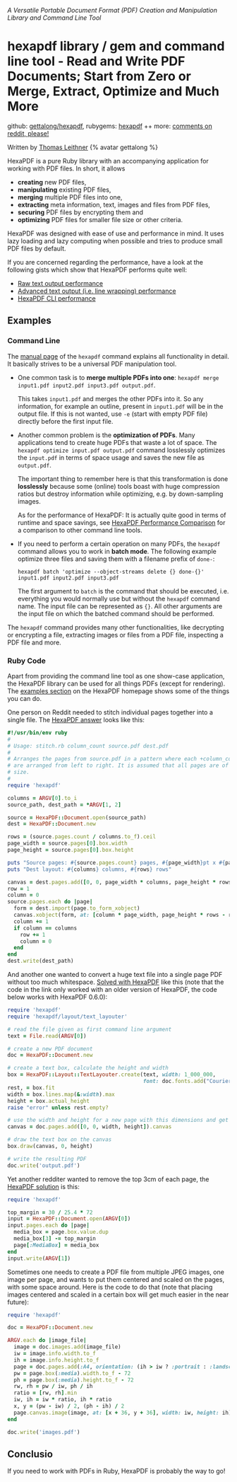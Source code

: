 
_A Versatile Portable Document Format (PDF) Creation and Manipulation Library and Command Line Tool_


# hexapdf library / gem and command line tool - Read and Write PDF Documents; Start from Zero or Merge, Extract, Optimize and Much More  


github: [gettalong/hexapdf](https://github.com/gettalong/hexapdf),
rubygems: [hexapdf](https://rubygems.org/gems/hexapdf) ++
more: [comments on reddit, please!](https://www.reddit.com/r/ruby/comments/7imh23/day_9_ruby_advent_calendar_2017_hexapdf_read_and/)


Written by [Thomas Leithner](https://github.com/gettalong)  {% avatar gettalong %}



HexaPDF is a pure Ruby library with an accompanying application for working with PDF files. 
In short, it allows

* **creating** new PDF files,
* **manipulating** existing PDF files,
* **merging** multiple PDF files into one,
* **extracting** meta information, text, images and files from PDF files,
* **securing** PDF files by encrypting them and
* **optimizing** PDF files for smaller file size or other criteria.

HexaPDF was designed with ease of use and performance in mind. It uses lazy loading and lazy computing when possible and tries to produce small PDF files by default.

If you are concerned regarding the performance, have a look at the following gists which show that HexaPDF performs quite well:

* [Raw text output performance](https://gist.github.com/gettalong/0d7c576064725774299cdf4d1a51d2b9)
* [Advanced text output (i.e. line wrapping) performance](https://gist.github.com/gettalong/8afae547ac3e50e9b8ce6c521a2a0eea)
* [HexaPDF CLI performance](https://gist.github.com/gettalong/8955ff5403fe7abb7bee)


## Examples


### Command Line  


The [manual page](https://hexapdf.gettalong.org/documentation/hexapdf.1.html) of the `hexapdf` command explains all functionality in detail. It basically strives to be a universal PDF manipulation tool.

* One common task is to **merge multiple PDFs into one**: `hexapdf merge input1.pdf input2.pdf input3.pdf output.pdf`.

  This takes `input1.pdf` and merges the other PDFs into it. So any information, for example an outline, present in `input1.pdf` will be in the output file. If this is not wanted, use `-e` (start with empty PDF file) directly before the first input file.
  
* Another common problem is the **optimization of PDFs**. Many applications tend to create huge PDFs that waste a lot of space. The `hexapdf optimize input.pdf output.pdf` command losslessly optimizes the `input.pdf` in terms of space usage and saves the new file as `output.pdf`.

  The important thing to remember here is that this transformation is done **losslessly** because some (online) tools boast with huge compression ratios but destroy information while optimizing, e.g. by down-sampling images.
  
  As for the performance of HexaPDF: It is actually quite good in terms of runtime and space savings, see [HexaPDF Performance Comparison](https://gist.github.com/gettalong/8955ff5403fe7abb7bee) for a comparison to other command line tools.
 
* If you need to perform a certain operation on many PDFs, the `hexapdf` command allows you to work in **batch mode**. The following example optimize three files and saving them with a filename prefix of `done-`:

  `hexapdf batch 'optimize --object-streams delete {} done-{}' input1.pdf input2.pdf input3.pdf`
  
  The first argument to `batch` is the command that should be executed, i.e. everything you would normally use but without the `hexapdf` command name. The input file can be represented as `{}`. All other arguments are the input file on which the batched command should be performed.
  
The `hexapdf` command provides many other functionalities, like decrypting or encrypting a file, extracting images or files from a PDF file, inspecting a PDF file and more.


### Ruby Code

Apart from providing the command line tool as one show-case application, 
the HexaPDF library can be used for all things PDFs (except for rendering). The [examples section](https://hexapdf.gettalong.org/examples/index.html) on the HexaPDF homepage shows some of the things you can do.

One person on Reddit needed to stitch individual pages together into a single file. The [HexaPDF answer](https://www.reddit.com/r/pdf/comments/72wnkm/is_it_possible_to_stitch_hundreds_of_pages_into_a/) looks like this:

``` ruby
#!/usr/bin/env ruby
#
# Usage: stitch.rb column_count source.pdf dest.pdf
#
# Arranges the pages from source.pdf in a pattern where each +column_count+ pages
# are arranged from left to right. It is assumed that all pages are of the same
# size.
#
require 'hexapdf'

columns = ARGV[0].to_i
source_path, dest_path = *ARGV[1, 2]

source = HexaPDF::Document.open(source_path)
dest = HexaPDF::Document.new

rows = (source.pages.count / columns.to_f).ceil
page_width = source.pages[0].box.width
page_height = source.pages[0].box.height

puts "Source pages: #{source.pages.count} pages, #{page_width}pt x #{page_height}pt"
puts "Dest layout: #{columns} columns, #{rows} rows"

canvas = dest.pages.add([0, 0, page_width * columns, page_height * rows]).canvas
row = 1
column = 0
source.pages.each do |page|
  form = dest.import(page.to_form_xobject)
  canvas.xobject(form, at: [column * page_width, page_height * rows - row * page_height])
  column += 1
  if column == columns
    row += 1
    column = 0
  end
end
dest.write(dest_path)
```

And another one wanted to convert a huge text file into a single page PDF without too much whitespace. [Solved with HexaPDF](https://www.reddit.com/r/pdf/comments/6y5v0d/massive_txt_file_to_pdf_with_no_page_breaks_or/) like this (note that the code in the link only worked with an older version of HexaPDF, the code below works with HexaPDF 0.6.0):

``` ruby
require 'hexapdf'
require 'hexapdf/layout/text_layouter'

# read the file given as first command line argument
text = File.read(ARGV[0])

# create a new PDF document
doc = HexaPDF::Document.new

# create a text box, calculate the height and width
box = HexaPDF::Layout::TextLayouter.create(text, width: 1_000_000,
                                           font: doc.fonts.add("Courier"))
rest, = box.fit
width = box.lines.map(&:width).max
height = box.actual_height
raise "error" unless rest.empty?

# use the width and height for a new page with this dimensions and get the painting canvas
canvas = doc.pages.add([0, 0, width, height]).canvas

# draw the text box on the canvas
box.draw(canvas, 0, height)

# write the resulting PDF
doc.write('output.pdf')
```

Yet another redditer wanted to remove the top 3cm of each page, the [HexaPDF solution](https://www.reddit.com/r/pdf/comments/6q63mo/remove_top_3cm_from_a_pdf/) is this:

``` ruby
require 'hexapdf'

top_margin = 30 / 25.4 * 72
input = HexaPDF::Document.open(ARGV[0])
input.pages.each do |page|
  media_box = page.box.value.dup
  media_box[3] -= top_margin
  page[:MediaBox] = media_box
end
input.write(ARGV[1])
```

Sometimes one needs to create a PDF file from multiple JPEG images, one image per page, and wants to put them centered and scaled on the pages, with some space around. Here is the code to do that (note that placing images centered and scaled in a certain box will get much easier in the near future):

``` ruby
require 'hexapdf'

doc = HexaPDF::Document.new

ARGV.each do |image_file|
  image = doc.images.add(image_file)
  iw = image.info.width.to_f
  ih = image.info.height.to_f
  page = doc.pages.add(:A4, orientation: (ih > iw ? :portrait : :landscape))
  pw = page.box(:media).width.to_f - 72
  ph = page.box(:media).height.to_f - 72
  rw, rh = pw / iw, ph / ih
  ratio = [rw, rh].min
  iw, ih = iw * ratio, ih * ratio
  x, y = (pw - iw) / 2, (ph - ih) / 2
  page.canvas.image(image, at: [x + 36, y + 36], width: iw, height: ih)
end

doc.write('images.pdf')
```

## Conclusio

If you need to work with PDFs in Ruby, HexaPDF is probably the way to go!

